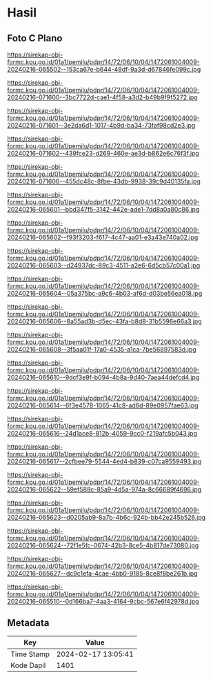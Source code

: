 # Hasil

## Foto C Plano

https://sirekap-obj-formc.kpu.go.id/01a1/pemilu/pdpr/14/72/06/10/04/1472061004009-20240216-065502--153ca67e-b644-48df-9a3d-d67846fe099c.jpg

https://sirekap-obj-formc.kpu.go.id/01a1/pemilu/pdpr/14/72/06/10/04/1472061004009-20240216-071600--3bc7722d-cae1-4f58-a3d2-b49b9f9f5272.jpg

https://sirekap-obj-formc.kpu.go.id/01a1/pemilu/pdpr/14/72/06/10/04/1472061004009-20240216-071601--3e2da6d1-1017-4b9d-ba34-73faf98cd2e3.jpg

https://sirekap-obj-formc.kpu.go.id/01a1/pemilu/pdpr/14/72/06/10/04/1472061004009-20240216-071602--439fce23-d269-460e-ae3d-b862e6c76f3f.jpg

https://sirekap-obj-formc.kpu.go.id/01a1/pemilu/pdpr/14/72/06/10/04/1472061004009-20240216-071606--455dc48c-8fbe-43db-9938-39c9d40135fa.jpg

https://sirekap-obj-formc.kpu.go.id/01a1/pemilu/pdpr/14/72/06/10/04/1472061004009-20240216-065601--bbd347f5-3142-442e-ade1-7dd8a0a80c86.jpg

https://sirekap-obj-formc.kpu.go.id/01a1/pemilu/pdpr/14/72/06/10/04/1472061004009-20240216-065602--f93f3203-f617-4c47-aa01-e3a43e740a02.jpg

https://sirekap-obj-formc.kpu.go.id/01a1/pemilu/pdpr/14/72/06/10/04/1472061004009-20240216-065603--d24937dc-89c3-4511-a2e6-6d5cb57c00a1.jpg

https://sirekap-obj-formc.kpu.go.id/01a1/pemilu/pdpr/14/72/06/10/04/1472061004009-20240216-065604--05a375bc-a9c6-4b03-af6d-d03be56ea018.jpg

https://sirekap-obj-formc.kpu.go.id/01a1/pemilu/pdpr/14/72/06/10/04/1472061004009-20240216-065606--8a55ad3b-d5ec-43fa-b8d8-31b5596e66a3.jpg

https://sirekap-obj-formc.kpu.go.id/01a1/pemilu/pdpr/14/72/06/10/04/1472061004009-20240216-065608--3f5aa01f-17a0-4535-a1ca-7be56897583d.jpg

https://sirekap-obj-formc.kpu.go.id/01a1/pemilu/pdpr/14/72/06/10/04/1472061004009-20240216-065610--9dcf3e9f-b094-4b8a-9d40-7aea44defcd4.jpg

https://sirekap-obj-formc.kpu.go.id/01a1/pemilu/pdpr/14/72/06/10/04/1472061004009-20240216-065614--6f3e4578-1065-41c8-ad6d-89e0957fae63.jpg

https://sirekap-obj-formc.kpu.go.id/01a1/pemilu/pdpr/14/72/06/10/04/1472061004009-20240216-065616--24d1ace8-812b-4059-9cc0-f219afc5b043.jpg

https://sirekap-obj-formc.kpu.go.id/01a1/pemilu/pdpr/14/72/06/10/04/1472061004009-20240216-065617--2cfbee79-5544-4ed4-b839-c07ca9559493.jpg

https://sirekap-obj-formc.kpu.go.id/01a1/pemilu/pdpr/14/72/06/10/04/1472061004009-20240216-065622--59ef588c-85a9-4d5a-974a-8c66689f4696.jpg

https://sirekap-obj-formc.kpu.go.id/01a1/pemilu/pdpr/14/72/06/10/04/1472061004009-20240216-065623--d0205ab9-8a7b-4b6c-924b-bb42e245b526.jpg

https://sirekap-obj-formc.kpu.go.id/01a1/pemilu/pdpr/14/72/06/10/04/1472061004009-20240216-065624--72f1e5fc-0674-42b3-8ce5-4b817de73080.jpg

https://sirekap-obj-formc.kpu.go.id/01a1/pemilu/pdpr/14/72/06/10/04/1472061004009-20240216-065627--dc9c1efa-4cae-4bb0-9185-8ce8f8be261b.jpg

https://sirekap-obj-formc.kpu.go.id/01a1/pemilu/pdpr/14/72/06/10/04/1472061004009-20240216-065510--0d166ba7-4aa3-4164-9cbc-567e6f42978d.jpg


## Metadata

| Key        | Value               |
| ---------- | ------------------- |
| Time Stamp | 2024-02-17 13:05:41 |
| Kode Dapil | 1401                |



